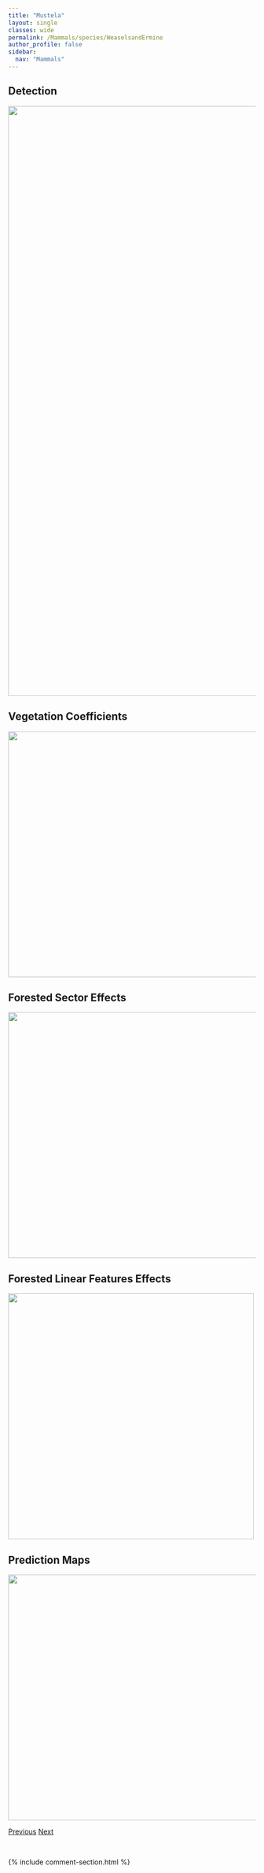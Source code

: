 ```yaml
---
title: "Mustela"
layout: single
classes: wide
permalink: /Mammals/species/WeaselsandErmine
author_profile: false
sidebar:
  nav: "Mammals"
---
```


<h2>Detection</h2>

<a href="https://drive.google.com/uc?export=view&id=1LESj8ay3LiSOKTtBED9f2Ln9sE2tZDfT">
<img src="https://drive.google.com/uc?export=view&id=1LESj8ay3LiSOKTtBED9f2Ln9sE2tZDfT" height = "1200" width = "800">
</a>


<h2>Vegetation Coefficients</h2>

<a href="https://drive.google.com/uc?export=view&id=15Ur_l4Lu4UpVHDjckHvwtffecMTC2p82">
<img src="https://drive.google.com/uc?export=view&id=15Ur_l4Lu4UpVHDjckHvwtffecMTC2p82" height = "500" width = "1000">
</a>


<h2>Forested Sector Effects</h2>

<a href="https://drive.google.com/uc?export=view&id=1Ff71TQREt1spQX_tyGkVARFt8xLzyKcD">
<img src="https://drive.google.com/uc?export=view&id=1Ff71TQREt1spQX_tyGkVARFt8xLzyKcD" height = "500" width = "1000">
</a>


<h2>Forested Linear Features Effects</h2>

<a href="https://drive.google.com/uc?export=view&id=1FJOgEpFpUBbPngvP0NtN_EWiijrNQUon">
<img src="https://drive.google.com/uc?export=view&id=1FJOgEpFpUBbPngvP0NtN_EWiijrNQUon" height = "500" width = "500">
</a>


<h2>Prediction Maps</h2>

<a href="https://drive.google.com/uc?export=view&id=1dxtmykKmveKMgvGdQxE8OBU1cXyrzpUF">
<img src="https://drive.google.com/uc?export=view&id=1dxtmykKmveKMgvGdQxE8OBU1cXyrzpUF" height = "500" width = "1000">
</a>


<a href="/DevelopmentWebsite/Mammals/species/VolesMiceandAllies" class="pagination--pager" title="Muridae">Previous</a> <a href="/DevelopmentWebsite/Mammals/species/Mink" class="pagination--pager" title="Neovison">Next</a>

<p>&nbsp;</p>

{% include comment-section.html %}
